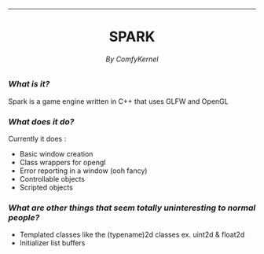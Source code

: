 <hr>

<h1 align="center">SPARK</h1>
<h6 align="center">By ComfyKernel</h6>

<h3><em>What is it?</em></h3>

<p>Spark is a game engine written in C++ that uses GLFW and OpenGL</p>

<h3><em>What does it do?</em></h3>

<p>Currently it does :</p>

<ul>
  <li>Basic window creation</li>
  <li>Class wrappers for opengl</li>
  <li>Error reporting in a window (ooh fancy)</li>
  <li>Controllable objects</li>
  <li>Scripted objects</li>
</ul>

<h3><em>What are other things that seem totally uninteresting to normal people?</em></h3>

<ul>
  <li>Templated classes like the (typename)2d classes ex. uint2d & float2d</li>
  <li>Initializer list buffers</li>
</ul>

